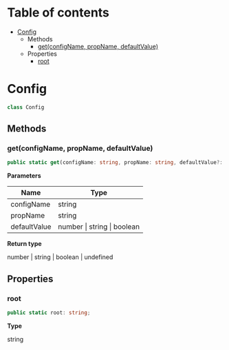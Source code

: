 # Table of contents

* [Config][ClassDeclaration-24]
    * Methods
        * [get(configName, propName, defaultValue)][MethodDeclaration-21]
    * Properties
        * [root][PropertyDeclaration-53]

# Config

```typescript
class Config
```
## Methods

### get(configName, propName, defaultValue)

```typescript
public static get(configName: string, propName: string, defaultValue?: number | string | boolean): number | string | boolean | undefined;
```

**Parameters**

| Name         | Type                                |
| ------------ | ----------------------------------- |
| configName   | string                              |
| propName     | string                              |
| defaultValue | number &#124; string &#124; boolean |

**Return type**

number | string | boolean | undefined

## Properties

### root

```typescript
public static root: string;
```

**Type**

string

[ClassDeclaration-24]: config.md#config
[MethodDeclaration-21]: config.md#getconfigname-propname-defaultvalue
[PropertyDeclaration-53]: config.md#root